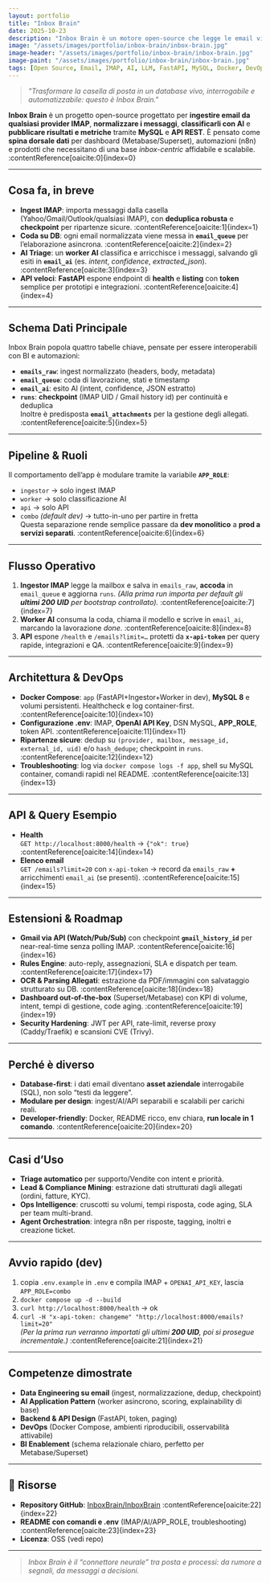 ```yaml
---
layout: portfolio
title: "Inbox Brain"
date: 2025-10-23
description: "Inbox Brain è un motore open-source che legge le email via IMAP, le normalizza, le classifica con AI e rende tutto interrogabile via API e SQL. Perfetto per cruscotti, automazioni e workflow data-driven."
image: "/assets/images/portfolio/inbox-brain/inbox-brain.jpg"
image-header: "/assets/images/portfolio/inbox-brain/inbox-brain.jpg"
image-paint: "/assets/images/portfolio/inbox-brain/inbox-brain.jpg"
tags: [Open Source, Email, IMAP, AI, LLM, FastAPI, MySQL, Docker, DevOps, ETL, Data Engineering, Triage, Classification, REST API, Automation, Superset, Metabase]
---
```


> *"Trasformare la casella di posta in un database vivo, interrogabile e automatizzabile: questo è Inbox Brain."*

**Inbox Brain** è un progetto open-source progettato per **ingestire email da qualsiasi provider IMAP**, **normalizzare i messaggi**, **classificarli con AI** e **pubblicare risultati e metriche** tramite **MySQL** e **API REST**. È pensato come **spina dorsale dati** per dashboard (Metabase/Superset), automazioni (n8n) e prodotti che necessitano di una base *inbox-centric* affidabile e scalabile. :contentReference[oaicite:0]{index=0}

---

## Cosa fa, in breve

- **Ingest IMAP**: importa messaggi dalla casella (Yahoo/Gmail/Outlook/qualsiasi IMAP), con **deduplica robusta** e **checkpoint** per ripartenze sicure. :contentReference[oaicite:1]{index=1}  
- **Coda su DB**: ogni email normalizzata viene messa in **`email_queue`** per l’elaborazione asincrona. :contentReference[oaicite:2]{index=2}  
- **AI Triage**: un **worker AI** classifica e arricchisce i messaggi, salvando gli esiti in **`email_ai`** (es. *intent*, *confidence*, *extracted_json*). :contentReference[oaicite:3]{index=3}  
- **API veloci**: **FastAPI** espone endpoint di **health** e **listing** con **token** semplice per prototipi e integrazioni. :contentReference[oaicite:4]{index=4}

---

## Schema Dati Principale

Inbox Brain popola quattro tabelle chiave, pensate per essere interoperabili con BI e automazioni:  
- **`emails_raw`**: ingest normalizzato (headers, body, metadata)  
- **`email_queue`**: coda di lavorazione, stati e timestamp  
- **`email_ai`**: esito AI (intent, confidence, JSON estratto)  
- **`runs`**: **checkpoint** (IMAP UID / Gmail history id) per continuità e deduplica  
Inoltre è predisposta **`email_attachments`** per la gestione degli allegati. :contentReference[oaicite:5]{index=5}

---

## Pipeline & Ruoli

Il comportamento dell’app è modulare tramite la variabile **`APP_ROLE`**:  
- `ingestor` → solo ingest IMAP  
- `worker` → solo classificazione AI  
- `api` → solo API  
- `combo` *(default dev)* → tutto-in-uno per partire in fretta  
Questa separazione rende semplice passare da **dev monolitico** a **prod a servizi separati**. :contentReference[oaicite:6]{index=6}

---

## Flusso Operativo

1. **Ingestor IMAP** legge la mailbox e salva in `emails_raw`, **accoda** in `email_queue` e aggiorna `runs`. *(Alla prima run importa per default gli **ultimi 200 UID** per bootstrap controllato).* :contentReference[oaicite:7]{index=7}  
2. **Worker AI** consuma la coda, chiama il modello e scrive in `email_ai`, marcando la lavorazione *done*. :contentReference[oaicite:8]{index=8}  
3. **API** espone `/health` e `/emails?limit=…` protetti da **`x-api-token`** per query rapide, integrazioni e QA. :contentReference[oaicite:9]{index=9}

---

## Architettura & DevOps

- **Docker Compose**: `app` (FastAPI+Ingestor+Worker in dev), **MySQL 8** e volumi persistenti. Healthcheck e log container-first. :contentReference[oaicite:10]{index=10}  
- **Configurazione .env**: IMAP, **OpenAI API Key**, DSN MySQL, **APP_ROLE**, token API. :contentReference[oaicite:11]{index=11}  
- **Ripartenze sicure**: dedup su `(provider, mailbox, message_id, external_id, uid)` e/o `hash_dedupe`; checkpoint in `runs`. :contentReference[oaicite:12]{index=12}  
- **Troubleshooting**: log via `docker compose logs -f app`, shell su MySQL container, comandi rapidi nel README. :contentReference[oaicite:13]{index=13}

---

## API & Query Esempio

- **Health**  
  `GET http://localhost:8000/health` → `{"ok": true}` :contentReference[oaicite:14]{index=14}  
- **Elenco email**  
  `GET /emails?limit=20` con `x-api-token` → record da `emails_raw` **+** arricchimenti `email_ai` (se presenti). :contentReference[oaicite:15]{index=15}

---

## Estensioni & Roadmap

- **Gmail via API (Watch/Pub/Sub)** con checkpoint **`gmail_history_id`** per near-real-time senza polling IMAP. :contentReference[oaicite:16]{index=16}  
- **Rules Engine**: auto-reply, assegnazioni, SLA e dispatch per team. :contentReference[oaicite:17]{index=17}  
- **OCR & Parsing Allegati**: estrazione da PDF/immagini con salvataggio strutturato su DB. :contentReference[oaicite:18]{index=18}  
- **Dashboard out-of-the-box** (Superset/Metabase) con KPI di volume, intent, tempi di gestione, code aging. :contentReference[oaicite:19]{index=19}  
- **Security Hardening**: JWT per API, rate-limit, reverse proxy (Caddy/Traefik) e scansioni CVE (Trivy).

---

## Perché è diverso

- **Database-first**: i dati email diventano **asset aziendale** interrogabile (SQL), non solo “testi da leggere”.  
- **Modulare per design**: ingest/AI/API separabili e scalabili per carichi reali.  
- **Developer-friendly**: Docker, README ricco, env chiara, **run locale in 1 comando**. :contentReference[oaicite:20]{index=20}

---

## Casi d’Uso

- **Triage automatico** per supporto/Vendite con intent e priorità.  
- **Lead & Compliance Mining**: estrazione dati strutturati dagli allegati (ordini, fatture, KYC).  
- **Ops Intelligence**: cruscotti su volumi, tempi risposta, code aging, SLA per team multi-brand.  
- **Agent Orchestration**: integra n8n per risposte, tagging, inoltri e creazione ticket.

---

## Avvio rapido (dev)

1) copia `.env.example` in `.env` e compila IMAP + `OPENAI_API_KEY`, lascia `APP_ROLE=combo`  
2) `docker compose up -d --build`  
3) `curl http://localhost:8000/health` → ok  
4) `curl -H "x-api-token: changeme" "http://localhost:8000/emails?limit=20"`  
*(Per la prima run verranno importati gli ultimi **200 UID**, poi si prosegue incrementale.)* :contentReference[oaicite:21]{index=21}

---

## Competenze dimostrate

- **Data Engineering su email** (ingest, normalizzazione, dedup, checkpoint)  
- **AI Application Pattern** (worker asincrono, scoring, explainability di base)  
- **Backend & API Design** (FastAPI, token, paging)  
- **DevOps** (Docker Compose, ambienti riproducibili, osservabilità attivabile)  
- **BI Enablement** (schema relazionale chiaro, perfetto per Metabase/Superset)

---

## 🔗 Risorse

- **Repository GitHub**: [InboxBrain/InboxBrain](https://github.com/InboxBrain/InboxBrain) :contentReference[oaicite:22]{index=22}  
- **README con comandi e .env** (IMAP/AI/APP_ROLE, troubleshooting) :contentReference[oaicite:23]{index=23}  
- **Licenza**: OSS (vedi repo)

---

> *Inbox Brain è il “connettore neurale” tra posta e processi: da rumore a segnali, da messaggi a decisioni.*

